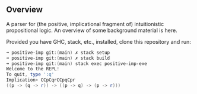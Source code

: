 ## Overview

A parser for (the positive, implicational fragment of) intuitionistic propositional logic.
An overview of some background material is here.

Provided you have GHC, stack, etc., installed, clone this repository and run:

```powershell
➜ positive-imp git:(main) ✗ stack setup
➜ positive-imp git:(main) ✗ stack build
➜ positive-imp git:(main) stack exec positive-imp-exe
Welcome to the REPL!
To quit, type ':q'
Implication> CCpCqrCCpqCpr
((p -> (q -> r)) -> ((p -> q) -> (p -> r)))
```
